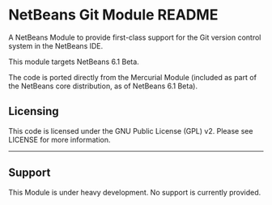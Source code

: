 NetBeans Git Module README
==========================

A NetBeans Module to provide first-class support for the Git version control
system in the NetBeans IDE.

This module targets NetBeans 6.1 Beta.

The code is ported directly from the Mercurial Module (included as part of the 
NetBeans core distribution, as of NetBeans 6.1 Beta).

Licensing
---------

This code is licensed under the GNU Public License (GPL) v2. Please see
LICENSE for more information.

---

Support
-------

This Module is under heavy development. No support is currently provided.